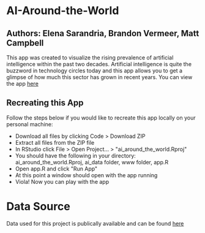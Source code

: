 # AI-Around-the-World
## Authors: Elena Sarandria, Brandon Vermeer, Matt Campbell
This app was created to visualize the rising prevalence of artificial intelligence within the past two decades. Artificial intelligence is quite the buzzword in technology circles today and this app allows you to get a glimpse of how much this sector has grown in recent years.
You can view the app [here](https://www.shinyapps.io/admin/#/dashboard)

## Recreating this App
Follow the steps below if you would like to recreate this app locally on your personal machine:

- Download all files by clicking Code > Download ZIP
- Extract all files from the ZIP file
- In RStudio click File > Open Project... > "ai_around_the_world.Rproj"
- You should have the following in your directory: ai_around_the_world.Rproj, ai_data folder, www folder, app.R
- Open app.R and click "Run App"
- At this point a window should open with the app running
- Viola! Now you can play with the app
# Data Source
Data used for this project is publically available and can be found [here](https://data.world/henritechcity/ai-world-mapping)
